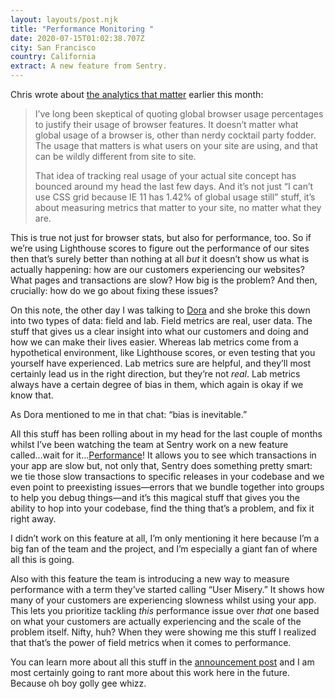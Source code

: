 ```yaml
---
layout: layouts/post.njk
title: "Performance Monitoring "
date: 2020-07-15T01:02:38.707Z
city: San Francisco
country: California
extract: A new feature from Sentry.
---
```


Chris wrote about [the analytics that matter](https://css-tricks.com/the-analytics-that-matter/) earlier this month:

> I’ve long been skeptical of quoting global browser usage percentages to justify their usage of browser features. It doesn’t matter what global usage of a browser is, other than nerdy cocktail party fodder. The usage that matters is what users on your site are using, and that can be wildly different from site to site.
>
> That idea of tracking real usage of your actual site concept has bounced around my head the last few days. And it’s not just “I can’t use CSS grid because IE 11 has 1.42% of global usage still” stuff, it’s about measuring metrics that matter to your site, no matter what they are.

This is true not just for browser stats, but also for performance, too. So if we’re using Lighthouse scores to figure out the performance of our sites then that’s surely better than nothing at all _but_ it doesn’t show us what is actually happening: how are our customers experiencing our websites? What pages and transactions are slow? How big is the problem? And then, crucially: how do we go about fixing these issues?

On this note, the other day I was talking to [Dora](https://twitter.com/doralchan?lang=en) and she broke this down into two types of data: field and lab. Field metrics are real, user data. The stuff that gives us a clear insight into what our customers and doing and how we can make their lives easier. Whereas lab metrics come from a hypothetical environment, like Lighthouse scores, or even testing that you yourself have experienced. Lab metrics sure are helpful, and they’ll most certainly lead us in the right direction, but they’re not _real_. Lab metrics always have a certain degree of bias in them, which again is okay if we know that.

As Dora mentioned to me in that chat: “bias is inevitable.”

All this stuff has been rolling about in my head for the last couple of months whilst I’ve been watching the team at Sentry work on a new feature called...wait for it...[Performance](https://sentry.io/for/performance/)! It allows you to see which transactions in your app are slow but, not only that, Sentry does something pretty smart: we tie those slow transactions to specific releases in your codebase and we even point to preexisting issues—errors that we bundle together into groups to help you debug things—and it’s this magical stuff that gives you the ability to hop into your codebase, find the thing that’s a problem, and fix it right away.

I didn’t work on this feature at all, I’m only mentioning it here because I’m a big fan of the team and the project, and I’m especially a giant fan of where all this is going.

Also with this feature the team is introducing a new way to measure performance with a term they’ve started calling “User Misery.” It shows how many of your customers are experiencing slowness whilst using your app. This lets you prioritize tackling _this_ performance issue over _that_ one based on what your customers are actually experiencing and the scale of the problem itself. Nifty, huh? When they were showing me this stuff I realized that that’s the power of field metrics when it comes to performance.

You can learn more about all this stuff in the [announcement post](https://blog.sentry.io/2020/07/14/see-slow-faster-with-performance-monitoring) and I am most certainly going to rant more about this work here in the future. Because oh boy golly gee whizz.

